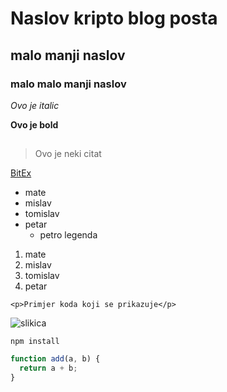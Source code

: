 <!-- Headings --->

# Naslov kripto blog posta

## malo manji naslov

### malo malo manji naslov

<!--  italic, bold --->

_Ovo je italic_

**Ovo je bold**

## <!-- Odvajanje crtom --->

<!--  Blockquote --->

> Ovo je neki citat

<!--  Links --->

[BitEx](http://bit-ex.vercel.app)

<!--  Unordered lists --->

- mate
- mislav
- tomislav
- petar
  - petro legenda

<!--  Ordered lists --->

1. mate
1. mislav
1. tomislav
1. petar

<!--  Code --->

`<p>Primjer koda koji se prikazuje</p>`

<!--  Image --->

![slikica](https://cdn-kastela.r.worldssl.net/images/stories/novosti/2018/01/ivanda.jpg)

<!--  Github markdown --->

<!--  Github codeblocks --->

```
npm install
```

```javascript
function add(a, b) {
  return a + b;
}
```
